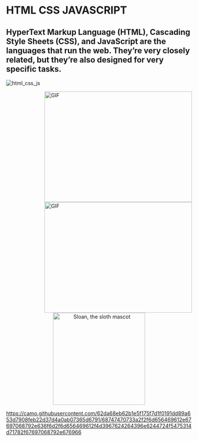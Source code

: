 # HTML CSS JAVASCRIPT
## HyperText Markup Language (HTML), Cascading Style Sheets (CSS), and JavaScript are the languages that run the web. They’re very closely related, but they’re also designed for very specific tasks.

![html_css_js](https://user-images.githubusercontent.com/68494604/104812003-46375e00-5825-11eb-8723-b6d7b1475442.png)

<img align="right" alt="GIF" src="https://i.imgur.com/OTKgDSt.gif" width="400" height="300" />

<img align="right" alt="GIF" src="https://i.stack.imgur.com/NSHyg.gif" width="400" height="300" />


<p align="center">
  <img alt="Sloan, the sloth mascot" width="250px" src="https://thepracticaldev.s3.amazonaws.com/uploads/user/profile_image/31047/af153cd6-9994-4a68-83f4-8ddf3e13f0bf.jpg">
   <br>

</p>

https://camo.githubusercontent.com/62da68eb62b1e5f175f7d1f0191dd89a653d7908feb22d37d4a0ab07365d6791/68747470733a2f2f6d656469612e67697068792e636f6d2f6d656469612f4d3967624264396e6244724f5475314d71782f67697068792e676966
  
